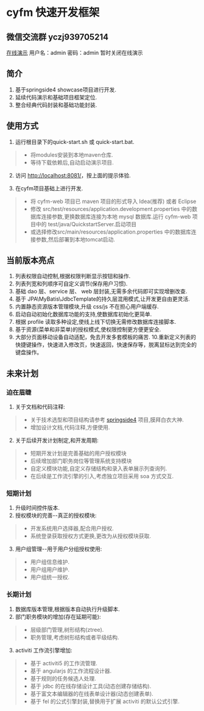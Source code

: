 # cyfm 快速开发框架

## 微信交流群 yczj939705214
<a href="http://ycbbs.vip:8080/cyfm-web/login" target="_blank">在线演示</a> 用户名：admin 密码：admin 暂时关闭在线演示

## 简介

1. 基于springside4 showcase项目进行开发.
2. 延续代码演示和基础项目框架定位.
3. 整合经典代码封装和基础功能封装.

## 使用方式

1. 运行根目录下的quick-start.sh 或 quick-start.bat.
>* 将modules安装到本地maven仓库.
>* 等待下载依赖后,自动启动演示项目.

2. 访问 [http://localhost:8081/](http://localhost:8081/)，按上面的提示体验.

3. 在cyfm项目基础上进行开发.
>* 将 cyfm-web 项目已 maven 项目的形式导入 Idea(推荐) 或者 Eclipse 
>* 修改 src/test/resources/application.development.properties 中的数据库连接参数,更换数据库连接为本地 mysql 数据库.运行 cyfm-web 项目中的 test/java/QuickstartServer.启动项目
>* 或选择修改src/main/resources/application.properties 中的数据库连接参数,然后部署到本地tomcat启动.


## 当前版本亮点

1. 列表权限自动控制,根据权限判断显示按钮和操作.
2. 列表列宽和列顺序可自定义调节(保存用户习惯).
3. 基础 dao 层、service 层、 web 层封装,无需多余代码即可实现增删改查.
4. 基于 JPA\MyBatis\JdbcTemplate的持久层混用模式,让开发更自由更灵活.
5. 内置静态资源版本管理模块,升级 css/js 不在担心用户端缓存.
6. 启动自动初始化数据库功能的支持,使数据库初始化更简单.
7. 根据 profile 读取多种设定,使线上线下切换无需修改数据库连接脚本.
8. 基于资源(菜单和非菜单)的授权模式,使权限控制更方便更安全.
9. 大部分页面移动设备自动适配，免去开发多套模板的痛苦.
10.重新定义列表的快捷键操作，快速进入修改页，快速返回，快速保存等，脱离鼠标达到完全的键盘操作。


## 未来计划

### 迫在眉睫

1. 关于文档和代码注释:
>- 关于技术选型和项目结构请参考 [springside4](https://github.com/springside/springside4) 项目,膜拜白衣大神.
>- 增加设计文档,代码注释,方便使用.
2. 关于后续开发计划制定,和开发周期:
>- 短期开发计划是完善基础的用户授权模块
>- 后续增加部门职务岗位等管理系统支持模块
>- 自定义模块功能,自定义存储结构和录入表单展示列查询列.
>- 在后续是工作流引擎的引入,考虑独立项目采用 soa 方式交互.

### 短期计划
1. 升级时间控件版本.
2. 授权模块的完善--真正的授权模块:
>- 开发系统用户选择器,配合用户授权.
>- 系统登录获取授权方式更换,更改为从授权模块获取.
3. 用户组管理--用于用户分组授权使用:
>- 用户组信息维护.
>- 用户组用户维护.
>- 用户组统一授权.

### 长期计划
1. 数据库版本管理,根据版本自动执行升级脚本.
2. 部门职务模块的增加(存在延期可能):
>- 层级部门管理,树形结构(ztree).
>- 职务管理,考虑树形结构或者平级结构.
3. activiti 工作流引擎增加:
>- 基于 activiti5 的工作流管理.
>- 基于 angularjs 的工作流程设计器.
>- 基于规则的任务候选人处理.
>- 基于 jdbc 的在线存储设计工具(动态创建存储结构).
>- 基于富文本编辑器的在线表单设计器(动态创建表单).
>- 基于 fel 的公式引擎封装,替换用于扩展 activiti 的默认公式引擎.



